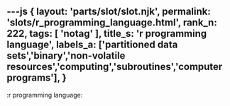 ---js
{
  layout: 'parts/slot/slot.njk',
  permalink: 'slots/r_programming_language.html',
  rank_n: 222,
  tags: [ 'notag' ],
  title_s: 'r programming language',
  labels_a: ['partitioned data sets','binary','non-volatile resources','computing','subroutines','computer programs'],
}
---
:r programming language:

